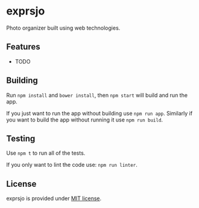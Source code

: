 # exprsjo

Photo organizer built using web technologies.

## Features
- TODO

## Building
Run `npm install` and `bower install`, then `npm start` will build and run the
app.

If you just want to run the app without building use `npm run app`. Similarly if
you want to build the app without running it use `npm run build`.

## Testing
Use `npm t` to run all of the tests.

If you only want to lint the code use: `npm run linter`.

## License
exprsjo is provided under
[MIT license](https://github.com/Deseteral/oudjo/blob/master/LICENSE).
